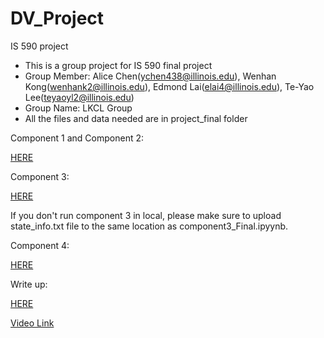 # DV_Project
IS 590 project
 - This is a group project for IS 590 final project
 - Group Member: Alice Chen(ychen438@illinois.edu), Wenhan Kong(wenhank2@illinois.edu), Edmond Lai(elai4@illinois.edu), Te-Yao Lee(teyaoyl2@illinois.edu)
 - Group Name: LKCL Group
 - All the files and data needed are in project_final folder

Component 1 and Component 2:

[HERE](https://github.com/wenhank216/DV_Project/blob/master/project_final/Component1_combine%20(2).ipynb)

Component 3:

[HERE](https://github.com/wenhank216/DV_Project/blob/master/project_final/Component3_Final.ipynb)

If you don't run component 3 in local, please make sure to upload state_info.txt file to the same location as component3_Final.ipyynb.

Component 4:

[HERE](https://github.com/wenhank216/DV_Project/blob/master/project_final/Infographic.pdf)

Write up:

[HERE](https://github.com/wenhank216/DV_Project/blob/master/project_final/Final_WriteUp.ipynb)


[Video Link](https://mediaspace.illinois.edu/media/t/1_rsd2bkkv)
